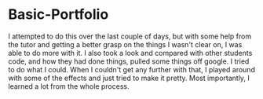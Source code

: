 # Basic-Portfolio

I attempted to do this over the last couple of days, but with some help from the tutor and getting a better grasp on the things I wasn't clear on, I was able to do more with it. I also took a look and compared with other students code, and how they had done things, pulled some things off google. I tried to do what I could. When I couldn't get any further with that, I played around with some of the effects and just tried to make it pretty. Most importantly, I learned a lot from the whole process.
